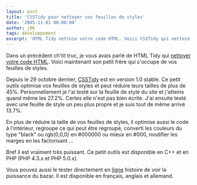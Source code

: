 ```yaml
---
layout: post
title: 'CSSTidy pour nettoyer vos feuilles de styles'
date: '2005-11-01 00:00:00'
author: j0k
tags: développement
excerpt: 'HTML Tidy nettoie votre code HTML. Voici CSSTidy qui nettoie et optimise vos feuilles de styles pour les rendre plus rapide et plus efficace.'
---
```


Dans un précédent ch'tit truc, je vous avais parlé de HTML Tidy qui [nettoyer votre code HTML](http://www.j0k3r.net/chtit-truc-tidy-nettoie-votre-code-html-24.html). Voici maintenant son petit frère qui s'occupe de vos feuilles de styles.

Depuis le 29 octobre dernier, [CSSTidy](http://csstidy.sourceforge.net/) est en version 1.0 stable. Ce petit outils optimise vos feuilles de styles et peut réduire leurs tailles de plus de 45%. Personnellement je l'ai testé sur la feuille de style du site et j'atteins quand même les 27.2%. Certes elle n'est pas bien écrite. J'ai ensuite testé avec une feuille de style un peu plus propre et je suis tout de même arrivé 13.7%.

  En plus de réduire la taille de vos feuilles de styles, il optimise aussi le code à l'intérieur, regroupe ce qui peut être regroupé, converti les couleurs du type "black" ou rgb(0,0,0) en #000000 ou mieux en #000, modifier les marges en les factorisant ...

  Bref il est vraiment très puissant.
 Ce petit outils est disponible en C++ et en PHP (PHP 4.3.x et PHP 5.0.x).

 Vous pouvez aussi le tester directement en [ligne](http://cdburnerxp.se/cssparse/css_optimiser.php?lang=fr) histoire de voir la puissance du bazar. Il est disponible en français, anglais et allemand.
